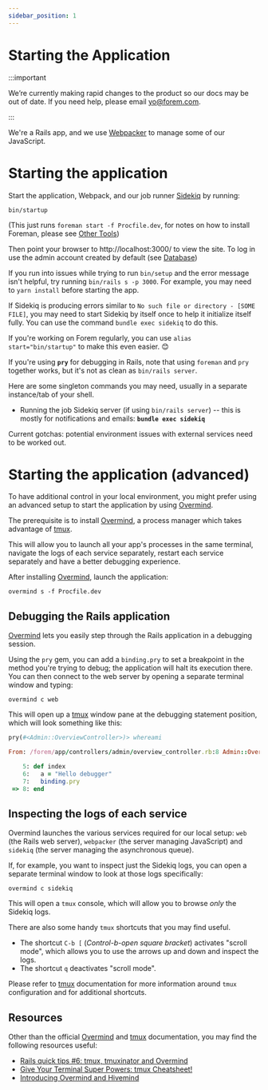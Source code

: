 ```yaml
---
sidebar_position: 1
---
```


# Starting the Application

:::important

We’re currently making rapid changes to the product so our docs may be out of date. If you need help, please email [yo@forem.com](mailto:yo@forem.com).

:::

We're a Rails app, and we use [Webpacker][webpacker] to manage some of our
JavaScript.

# Starting the application

Start the application, Webpack, and our job runner [Sidekiq][sidekiq] by
running:

```shell
bin/startup
```

(This just runs `foreman start -f Procfile.dev`, for notes on how to install
Foreman, please see [Other Tools](/getting-started/installation/others/))

Then point your browser to http://localhost:3000/ to view the site. To log in
use the admin account created by default (see
[Database](/backend/database/#default-admin-user))

If you run into issues while trying to run `bin/setup` and the error message
isn't helpful, try running `bin/rails s -p 3000`. For example, you may need to
`yarn install` before starting the app.

If Sidekiq is producing errors similar to
`No such file or directory - [SOME FILE]`, you may need to start Sidekiq by
itself once to help it initialize itself fully. You can use the command
`bundle exec sidekiq` to do this.

If you're working on Forem regularly, you can use `alias start="bin/startup"` to
make this even easier. 😊

If you're using **`pry`** for debugging in Rails, note that using `foreman` and
`pry` together works, but it's not as clean as `bin/rails server`.

Here are some singleton commands you may need, usually in a separate
instance/tab of your shell.

- Running the job Sidekiq server (if using `bin/rails server`) -- this is mostly
  for notifications and emails: **`bundle exec sidekiq`**

Current gotchas: potential environment issues with external services need to be
worked out.

# Starting the application (advanced)

To have additional control in your local environment, you might prefer using an
advanced setup to start the application by using [Overmind][overmind].

The prerequisite is to install [Overmind][overmind], a process manager which
takes advantage of [tmux][tmux].

This will allow you to launch all your app's processes in the same terminal,
navigate the logs of each service separately, restart each service separately
and have a better debugging experience.

After installing [Overmind][overmind], launch the application:

```shell
overmind s -f Procfile.dev
```

## Debugging the Rails application

[Overmind][overmind] lets you easily step through the Rails application in a
debugging session.

Using the `pry` gem, you can add a `binding.pry` to set a breakpoint in the
method you're trying to debug; the application will halt its execution there.
You can then connect to the web server by opening a separate terminal window and
typing:

```shell
overmind c web
```

This will open up a [tmux][tmux] window pane at the debugging statement
position, which will look something like this:

```ruby
pry(#<Admin::OverviewController>)> whereami

From: /forem/app/controllers/admin/overview_controller.rb:8 Admin::OverviewController#index:

    5: def index
    6:   a = "Hello debugger"
    7:   binding.pry
 => 8: end
```

## Inspecting the logs of each service

Overmind launches the various services required for our local setup: `web` (the
Rails web server), `webpacker` (the server managing JavaScript) and `sidekiq`
(the server managing the asynchronous queue).

If, for example, you want to inspect just the Sidekiq logs, you can open a
separate terminal window to look at those logs specifically:

```shell
overmind c sidekiq
```

This will open a `tmux` console, which will allow you to browse _only_ the
Sidekiq logs.

There are also some handy `tmux` shortcuts that you may find useful.

- The shortcut `C-b [` (_Control-b-open square bracket_) activates "scroll
  mode", which allows you to use the arrows up and down and inspect the logs.
- The shortcut `q` deactivates "scroll mode".

Please refer to [tmux][tmux] documentation for more information around `tmux`
configuration and for additional shortcuts.

## Resources

Other than the official [Overmind][overmind] and [tmux][tmux] documentation, you
may find the following resources useful:

- [Rails quick tips #6: tmux, tmuxinator and Overmind](https://dev.to/citizen428/rails-quick-tips-6-tmux-tmuxinator-and-overmind-4850)
- [Give Your Terminal Super Powers: tmux Cheatsheet!](https://dev.to/jacobherrington/give-your-terminal-super-powers-tmux-cheatsheet-1p6p)
- [Introducing Overmind and Hivemind](https://evilmartians.com/chronicles/introducing-overmind-and-hivemind)

[sidekiq]: https://github.com/mperham/sidekiq
[webpacker]: https://github.com/rails/webpacker
[overmind]: https://github.com/DarthSim/overmind
[tmux]: https://github.com/tmux/tmux/wiki
